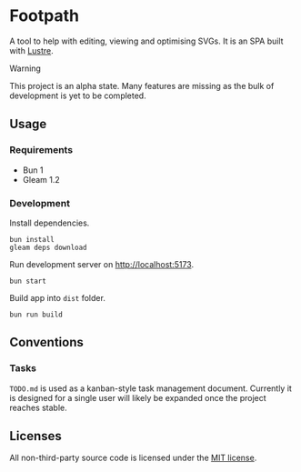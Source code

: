 # Footpath

A tool to help with editing, viewing and optimising SVGs. It is an SPA built with [Lustre](https://github.com/lustre-labs/lustre).

> [!WARNING]  
> This project is an alpha state. Many features are missing as the bulk of development is yet to be completed.

## Usage

### Requirements

- Bun 1
- Gleam 1.2

### Development

Install dependencies.

```shell
bun install
gleam deps download
```

Run development server on [http://localhost:5173](http://localhost:5173).

```shell
bun start
```

Build app into `dist` folder.

```shell
bun run build
```

## Conventions

### Tasks

`TODO.md` is used as a kanban-style task management document. Currently it is designed for a single user will likely be expanded once the project reaches stable.

## Licenses

All non-third-party source code is licensed under the [MIT license](http://opensource.org/licenses/mit-license.php).
